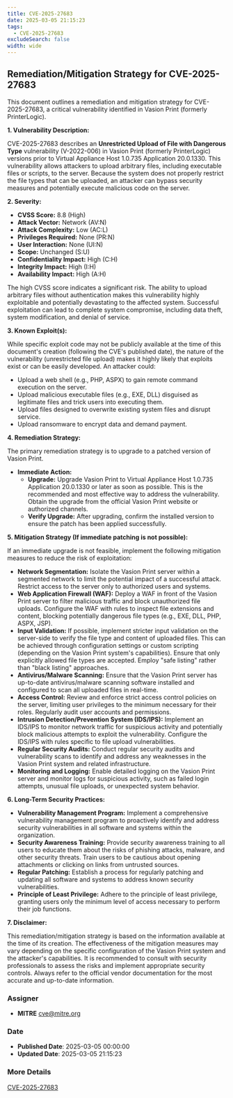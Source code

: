 ```yaml
---
title: CVE-2025-27683
date: 2025-03-05 21:15:23
tags:
  - CVE-2025-27683
excludeSearch: false
width: wide
---
```


## Remediation/Mitigation Strategy for CVE-2025-27683

This document outlines a remediation and mitigation strategy for CVE-2025-27683, a critical vulnerability identified in Vasion Print (formerly PrinterLogic).

**1. Vulnerability Description:**

CVE-2025-27683 describes an **Unrestricted Upload of File with Dangerous Type** vulnerability (V-2022-006) in Vasion Print (formerly PrinterLogic) versions prior to Virtual Appliance Host 1.0.735 Application 20.0.1330.  This vulnerability allows attackers to upload arbitrary files, including executable files or scripts, to the server.  Because the system does not properly restrict the file types that can be uploaded, an attacker can bypass security measures and potentially execute malicious code on the server.

**2. Severity:**

*   **CVSS Score:** 8.8 (High)
*   **Attack Vector:** Network (AV:N)
*   **Attack Complexity:** Low (AC:L)
*   **Privileges Required:** None (PR:N)
*   **User Interaction:** None (UI:N)
*   **Scope:** Unchanged (S:U)
*   **Confidentiality Impact:** High (C:H)
*   **Integrity Impact:** High (I:H)
*   **Availability Impact:** High (A:H)

The high CVSS score indicates a significant risk.  The ability to upload arbitrary files without authentication makes this vulnerability highly exploitable and potentially devastating to the affected system.  Successful exploitation can lead to complete system compromise, including data theft, system modification, and denial of service.

**3. Known Exploit(s):**

While specific exploit code may not be publicly available at the time of this document's creation (following the CVE's published date), the nature of the vulnerability (unrestricted file upload) makes it highly likely that exploits exist or can be easily developed. An attacker could:

*   Upload a web shell (e.g., PHP, ASPX) to gain remote command execution on the server.
*   Upload malicious executable files (e.g., EXE, DLL) disguised as legitimate files and trick users into executing them.
*   Upload files designed to overwrite existing system files and disrupt service.
*   Upload ransomware to encrypt data and demand payment.

**4. Remediation Strategy:**

The primary remediation strategy is to upgrade to a patched version of Vasion Print.

*   **Immediate Action:**
    *   **Upgrade:** Upgrade Vasion Print to Virtual Appliance Host 1.0.735 Application 20.0.1330 or later as soon as possible.  This is the recommended and most effective way to address the vulnerability.  Obtain the upgrade from the official Vasion Print website or authorized channels.
    *   **Verify Upgrade:**  After upgrading, confirm the installed version to ensure the patch has been applied successfully.

**5. Mitigation Strategy (If immediate patching is not possible):**

If an immediate upgrade is not feasible, implement the following mitigation measures to reduce the risk of exploitation:

*   **Network Segmentation:** Isolate the Vasion Print server within a segmented network to limit the potential impact of a successful attack.  Restrict access to the server only to authorized users and systems.
*   **Web Application Firewall (WAF):** Deploy a WAF in front of the Vasion Print server to filter malicious traffic and block unauthorized file uploads. Configure the WAF with rules to inspect file extensions and content, blocking potentially dangerous file types (e.g., EXE, DLL, PHP, ASPX, JSP).
*   **Input Validation:**  If possible, implement stricter input validation on the server-side to verify the file type and content of uploaded files.  This can be achieved through configuration settings or custom scripting (depending on the Vasion Print system's capabilities).  Ensure that only explicitly allowed file types are accepted.  Employ "safe listing" rather than "black listing" approaches.
*   **Antivirus/Malware Scanning:** Ensure that the Vasion Print server has up-to-date antivirus/malware scanning software installed and configured to scan all uploaded files in real-time.
*   **Access Control:** Review and enforce strict access control policies on the server, limiting user privileges to the minimum necessary for their roles.  Regularly audit user accounts and permissions.
*   **Intrusion Detection/Prevention System (IDS/IPS):** Implement an IDS/IPS to monitor network traffic for suspicious activity and potentially block malicious attempts to exploit the vulnerability.  Configure the IDS/IPS with rules specific to file upload vulnerabilities.
*   **Regular Security Audits:** Conduct regular security audits and vulnerability scans to identify and address any weaknesses in the Vasion Print system and related infrastructure.
*   **Monitoring and Logging:**  Enable detailed logging on the Vasion Print server and monitor logs for suspicious activity, such as failed login attempts, unusual file uploads, or unexpected system behavior.

**6. Long-Term Security Practices:**

*   **Vulnerability Management Program:** Implement a comprehensive vulnerability management program to proactively identify and address security vulnerabilities in all software and systems within the organization.
*   **Security Awareness Training:** Provide security awareness training to all users to educate them about the risks of phishing attacks, malware, and other security threats.  Train users to be cautious about opening attachments or clicking on links from untrusted sources.
*   **Regular Patching:** Establish a process for regularly patching and updating all software and systems to address known security vulnerabilities.
*   **Principle of Least Privilege:** Adhere to the principle of least privilege, granting users only the minimum level of access necessary to perform their job functions.

**7.  Disclaimer:**

This remediation/mitigation strategy is based on the information available at the time of its creation.  The effectiveness of the mitigation measures may vary depending on the specific configuration of the Vasion Print system and the attacker's capabilities.  It is recommended to consult with security professionals to assess the risks and implement appropriate security controls.  Always refer to the official vendor documentation for the most accurate and up-to-date information.

### Assigner
- **MITRE** <cve@mitre.org>

### Date
- **Published Date**: 2025-03-05 00:00:00
- **Updated Date**: 2025-03-05 21:15:23

### More Details
[CVE-2025-27683](https://www.cvedetails.com/cve/CVE-2025-27683)